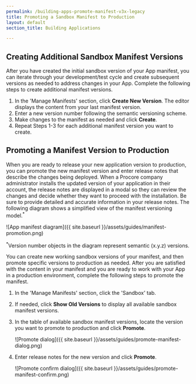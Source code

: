 ```yaml
---
permalink: /building-apps-promote-manifest-v3x-legacy
title: Promoting a Sandbox Manifest to Production
layout: default
section_title: Building Applications

---
```


## Creating Additional Sandbox Manifest Versions

After you have created the initial sandbox version of your App manifest, you can iterate through your development/test cycle and create subsequent versions as needed to address changes in your App.
Complete the following steps to create additional manifest versions.

1. In the 'Manage Manifests' section, click **Create New Version**. The editor displays the content from your last manifest version.
1. Enter a new version number following the semantic versioning scheme.
1. Make changes to the manifest as needed and click **Create**.
1. Repeat Steps 1-3 for each additional manifest version you want to create.

## Promoting a Manifest Version to Production

When you are ready to release your new application version to production, you can promote the new manifest version and enter release notes that describe the changes being deployed.
When a Procore company administrator installs the updated version of your application in their account, the release notes are displayed in a modal so they can review the changes and decide whether they want to proceed with the installation.
Be sure to provide detailed and accurate information in your release notes.
The following diagram shows a simplified view of the manifest versioning model.<sup>*</sup>

![App manifest diagram]({{ site.baseurl }}/assets/guides/manifest-promotion.png)

<sup>*</sup>Version number objects in the diagram represent semantic (x.y.z) versions.

You can create new working sandbox versions of your manifest, and then promote specific versions to production as needed.
After you are satisfied with the content in your manifest and you are ready to work with your App in a production environment, complete the following steps to promote the manifest.

1. In the 'Manage Manifests' section, click the 'Sandbox' tab.
1. If needed, click **Show Old Versions** to display all available sandbox manifest versions.
1. In the table of available sandbox manifest versions, locate the version you want to promote to production and click **Promote**.

    ![Promote dialog]({{ site.baseurl }}/assets/guides/promote-manifest-dialog.png)

1. Enter release notes for the new version and click **Promote**.

    ![Promote confirm dialog]({{ site.baseurl }}/assets/guides/promote-manifest-confirm.png)
